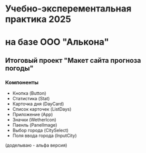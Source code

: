 # Учебно-эксперементальная практика 2025
# на базе ООО "Алькона"

## Итоговый проект "Макет сайта прогноза погоды"

### Компоненты

- Кнопка (Button)
- Статистика (Stat)
- Карточка дня (DayCard)
- Список карточек (ListDays)
- Приложение (App)
- Значки (WetherIcon)
- Паенль (PanelImage)
- Выбор города (CitySelect)
- Поля ввода города (InputCity)

(доделываю - альфа версия)
